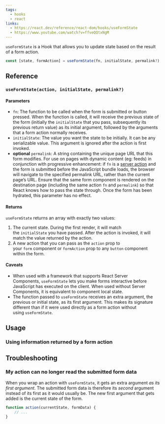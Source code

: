 ```yaml
---
tags:
  - hooks
  - react
links:
  - https://react.dev/reference/react-dom/hooks/useFormState
  - https://www.youtube.com/watch?v=ffveQQtxNgM
---
```


`useFormState` is a Hook that allows you to update state based on the result of a form action.

```jsx
const [state, formAction] = useFormState(fn, initialState, permalink?);
```
## Reference

### `useFormState(action, initialState, permalink?)`

#### Parameters
- `fn`: The function to be called when the form is submitted or button pressed. When the function is called, it will receive the previous state of the form (initially the `initialState` that you pass, subsequently its previous return value) as its initial argument, followed by the arguments that a form action normally receives.
- `initialState`: The value you want the state to be initially. It can be any serializable value. This argument is ignored after the action is first invoked.
- **optional** `permalink`: A string containing the unique page URL that this form modifies. For use on pages with dynamic content (eg: feeds) in conjunction with progressive enhancement: if `fn` is a [server action](https://react.dev/reference/react/use-server) and the form is submitted before the JavaScript bundle loads, the browser will navigate to the specified permalink URL, rather than the current page’s URL. Ensure that the same form component is rendered on the destination page (including the same action `fn` and `permalink`) so that React knows how to pass the state through. Once the form has been hydrated, this parameter has no effect.

#### Returns

`useFormState` returns an array with exactly two values:

1. The current state. During the first render, it will match the `initialState` you have passed. After the action is invoked, it will match the value returned by the action.
2. A new action that you can pass as the `action` prop to your `form` component or `formAction` prop to any `button` component within the form.

#### Caveats

- When used with a framework that supports React Server Components, `useFormState` lets you make forms interactive before JavaScript has executed on the client. When used without Server Components, it is equivalent to component local state.
- The function passed to `useFormState` receives an extra argument, the previous or initial state, as its first argument. This makes its signature different than if it were used directly as a form action without using `useFormState`.

## Usage

### Using information returned by a form action
## Troubleshooting
### My action can no longer read the submitted form data
When you wrap an action with `useFormState`, it gets an extra argument _as its first argument_. The submitted form data is therefore its _second_ argument instead of its first as it would usually be. The new first argument that gets added is the current state of the form.

```js
function action(currentState, formData) {
	// ...
}
```